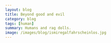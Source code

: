 ```yaml
---
layout: blog
title: Beyond good and evil
category: blog
tags: [human]  
summary: Humans and rag dolls.
image: /images/blog/ismiregalfahrscheinlos.jpg
---
```

